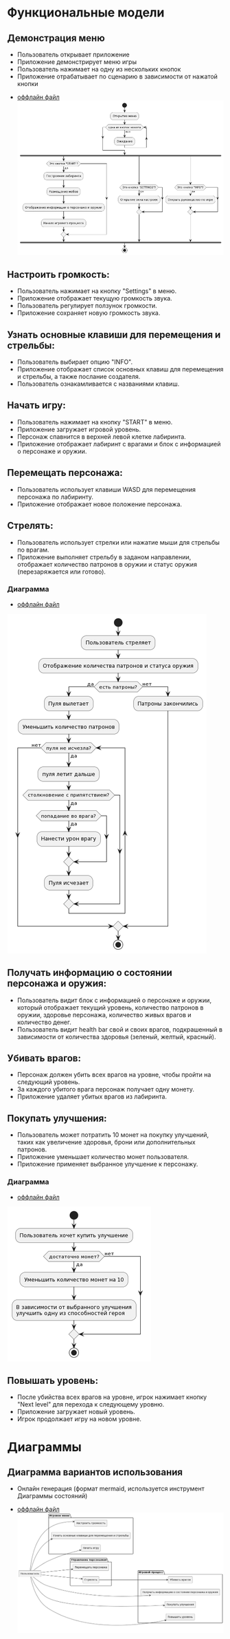 # Функциональные модели

## Демонстрация меню
- Пользователь открывает приложение
- Приложение демонстрирует меню игры
- Пользователь нажимает на одну из нескольких кнопок
- Приложение отрабатывает по сценарию в зависимости от нажатой кнопки
* [оффлайн файл](start.puml)
![Диаграмма вариантов использования](start.png)

## Настроить громкость:
- Пользователь нажимает на кнопку "Settings" в меню.
- Приложение отображает текущую громкость звука.
- Пользователь регулирует ползунок громкости.
- Приложение сохраняет новую громкость звука.

## Узнать основные клавиши для перемещения и стрельбы:
- Пользователь выбирает опцию "INFO".
- Приложение отображает список основных клавиш для перемещения и стрельбы, а также послание создателя.
- Пользователь ознакамливается с названиями клавиш.

## Начать игру:
- Пользователь нажимает на кнопку "START" в меню.
- Приложение загружает игровой уровень.
- Персонаж спавнится в верхней левой клетке лабиринта.
- Приложение отображает лабиринт с врагами и блок с информацией о персонаже и оружии.

## Перемещать персонажа:
- Пользователь использует клавиши WASD для перемещения персонажа по лабиринту.
- Приложение отображает новое положение персонажа.

## Стрелять:
- Пользователь использует стрелки или нажатие мыши для стрельбы по врагам.
- Приложение выполняет стрельбу в заданом направлении, отображает количество патронов в оружии и статус оружия (перезаряжается или готово).

### Диаграмма

* [оффлайн файл](fire.puml)

![Диаграмма стрельбы](fire.png)

## Получать информацию о состоянии персонажа и оружия:
- Пользователь видит блок с информацией о персонаже и оружии, который отображает текущий уровень, количество патронов в оружии, здоровье персонажа, количество живых врагов и количество денег.
- Пользователь видит health bar свой и своих врагов, подкрашенный в зависимости от количества здоровья (зеленый, желтый, красный).

## Убивать врагов:
- Персонаж должен убить всех врагов на уровне, чтобы пройти на следующий уровень.
- За каждого убитого врага персонаж получает одну монету.
- Приложение удаляет убитых врагов из лабиринта.

## Покупать улучшения:
- Пользователь может потратить 10 монет на покупку улучшений, таких как увеличение здоровья, брони или дополнительных патронов.
- Приложение уменьшает количество монет пользователя.
- Приложение применяет выбранное улучшение к персонажу.
### Диаграмма
* [оффлайн файл](buy.puml)

![Диаграмма покупки улучшения](buy.png)

## Повышать уровень:
- После убийства всех врагов на уровне, игрок нажимает кнопку "Next level" для перехода к следующему уровню.
- Приложение загружает новый уровень.
- Игрок продолжает игру на новом уровне.

# Диаграммы
## Диаграмма вариантов использования
* Онлайн генерация (формат mermaid, используется инструмент Диаграммы состояний)

* [оффлайн файл](vars_of_use.puml)
![Диаграмма вариантов использования](vars_of_use.png)
